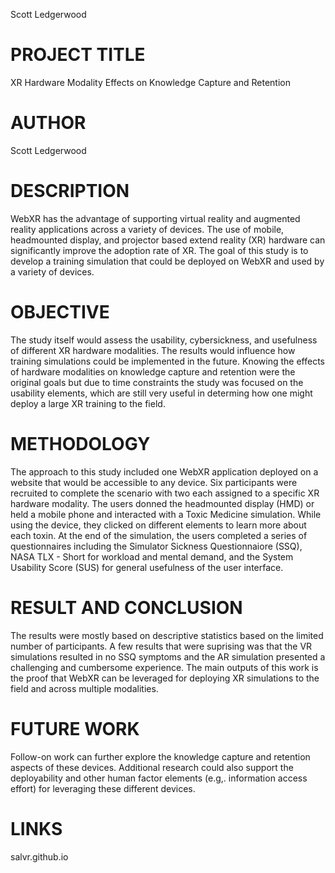 
Scott Ledgerwood

# PROJECT TITLE

XR Hardware Modality Effects on Knowledge Capture and Retention

# AUTHOR
Scott Ledgerwood 

# DESCRIPTION
WebXR has the advantage of supporting virtual reality and augmented reality applications across a variety of devices. The use of mobile, headmounted display, and projector based extend reality (XR) hardware can significantly improve the adoption rate of XR. The goal of this study is to develop a training simulation that could be deployed on WebXR and used by a variety of devices. 


# OBJECTIVE
The study itself would assess the usability, cybersickness, and usefulness of different XR hardware modalities. The results would influence how training simulations could be implemented in the future. Knowing the effects of hardware modalities on knowledge capture and retention were the original goals but due to time constraints the study was focused on the usability elements, which are still very useful in determing how one might deploy a large XR training to the field. 

# METHODOLOGY
The approach to this study included one WebXR application deployed on a website that would be accessible to any device. Six participants were recruited to complete the scenario with two each assigned to a specific XR hardware modality. The users donned the headmounted display (HMD) or held a mobile phone and interacted with a Toxic Medicine simulation. While using the device, they clicked on different elements to learn more about each toxin. At the end of the simulation, the users completed a series of questionnaires including the Simulator Sickness Questionnaiore (SSQ), NASA TLX - Short for workload and mental demand, and the System Usability Score (SUS) for general usefulness of the user interface. 

# RESULT AND CONCLUSION
The results were mostly based on descriptive statistics based on the limited number of participants. A few results that were suprising was that the VR simulations resulted in no SSQ symptoms and the AR simulation presented a challenging and cumbersome experience. The main outputs of this work is the proof that WebXR can be leveraged for deploying XR simulations to the field and across multiple modalities. 

# FUTURE WORK
Follow-on work can further explore the knowledge capture and retention aspects of these devices. Additional research could also support the deployability and other human factor elements (e.g,. information access effort) for leveraging these different devices. 

# LINKS
salvr.github.io







